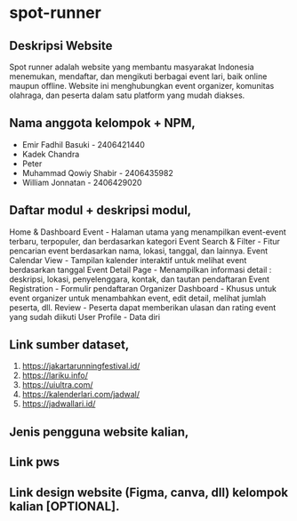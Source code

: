 # spot-runner
## Deskripsi Website
Spot runner adalah website yang membantu masyarakat Indonesia menemukan, mendaftar, dan mengikuti berbagai event lari, baik online maupun offline. Website ini menghubungkan event organizer, komunitas olahraga, dan peserta dalam satu platform yang mudah diakses. 

## Nama anggota kelompok + NPM, 
- Emir Fadhil Basuki - 2406421440 
- Kadek Chandra 
- Peter 
- Muhammad Qowiy Shabir - 2406435982
- William Jonnatan - 2406429020

## Daftar modul + deskripsi modul,
Home & Dashboard Event - Halaman utama yang menampilkan event-event terbaru, terpopuler, dan berdasarkan kategori
Event Search & Filter - Fitur pencarian event berdasarkan nama, lokasi, tanggal, dan lainnya.
Event Calendar View - Tampilan kalender interaktif untuk melihat event berdasarkan tanggal
Event Detail Page - Menampilkan informasi detail : deskripsi, lokasi, penyelenggara, kontak, dan tautan pendaftaran
Event Registration - Formulir pendaftaran
Organizer Dashboard - Khusus untuk event organizer untuk menambahkan event, edit detail, melihat jumlah peserta, dll.
Review - Peserta dapat memberikan ulasan dan rating event yang sudah diikuti
User Profile - Data diri


## Link sumber dataset,
  1. https://jakartarunningfestival.id/
  2. https://lariku.info/
  3. https://uiultra.com/
  4. https://kalenderlari.com/jadwal/
  5. https://jadwallari.id/


## Jenis pengguna website kalian,

## Link pws

## Link design website (Figma, canva, dll) kelompok kalian [OPTIONAL].
